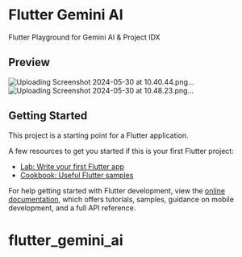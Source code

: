 # Flutter Gemini AI

Flutter Playground for Gemini AI & Project IDX

## Preview
![Uploading Screenshot 2024-05-30 at 10.40.44.png…]()
![Uploading Screenshot 2024-05-30 at 10.48.23.png…]()


## Getting Started

This project is a starting point for a Flutter application.

A few resources to get you started if this is your first Flutter project:

- [Lab: Write your first Flutter app](https://docs.flutter.dev/get-started/codelab)
- [Cookbook: Useful Flutter samples](https://docs.flutter.dev/cookbook)

For help getting started with Flutter development, view the
[online documentation](https://docs.flutter.dev/), which offers tutorials,
samples, guidance on mobile development, and a full API reference.
# flutter_gemini_ai
